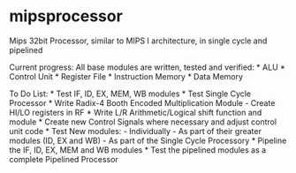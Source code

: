# mipsprocessor
Mips 32bit Processor, similar to MIPS I architecture, in single cycle and pipelined

Current progress:
All base modules are written, tested and verified:
    *   ALU
    *   Control Unit
    *   Register File
    *   Instruction Memory
    *   Data Memory

To Do List:
    *   Test IF, ID, EX, MEM, WB modules
    *   Test Single Cycle Processor
    *   Write Radix-4 Booth Encoded Multiplication Module
            -  Create HI/LO registers in RF
    *   Write L/R Arithmetic/Logical shift function and module
    *   Create new Control Signals where necessary and adjust control unit code
    *   Test New modules:
            -   Individually
            -   As part of their greater modules (ID, EX and WB)
            -   As part of the Single Cycle Processory
    *   Pipeline the IF, ID, EX, MEM and WB modules
    *   Test the pipelined modules as a complete Pipelined Processor
